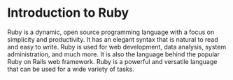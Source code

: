 # Introduction to Ruby

Ruby is a dynamic, open source programming language with a focus on simplicity and productivity. It has an elegant syntax that is natural to read and easy to write. Ruby is used for web development, data analysis, system administration, and much more. It is also the language behind the popular Ruby on Rails web framework. Ruby is a powerful and versatile language that can be used for a wide variety of tasks.
